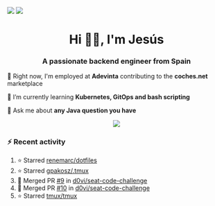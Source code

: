 [![](https://img.shields.io/badge/Jesús_Iglesias-0077B5?style=flat&logo=linkedin&logoColor=white)][linkedin]
[![](https://img.shields.io/badge/d0vi-330F63?style=flat&logo=gitlab&logoColor=white)][gitlab]

<h1 align="center">Hi 👋🏻️, I'm Jesús</h1>
<h3 align="center">A passionate backend engineer from Spain</h3>

🔭 Right now, I'm employed at **Adevinta** contributing to the **coches.net** marketplace

🌱 I’m currently learning **Kubernetes, GitOps and bash scripting**

💬 Ask me about **any Java question you have**

<p align="center">
  <a href="https://skillicons.dev">
    <img src="https://skillicons.dev/icons?i=java,kotlin,spring,postgres,git,kubernetes,docker,kafka,aws,elasticsearch,linux" />
  </a>
</p>

### ⚡ Recent activity

<!--RECENT_ACTIVITY:start-->
1. ⭐ Starred [renemarc/dotfiles](https://github.com/renemarc/dotfiles)<br>
2. ⭐ Starred [gpakosz/.tmux](https://github.com/gpakosz/.tmux)<br>
3. 🎉 Merged PR [#9](https://github.com/d0vi/seat-code-challenge/pull/9) in [d0vi/seat-code-challenge](https://github.com/d0vi/seat-code-challenge)<br>
4. 🎉 Merged PR [#10](https://github.com/d0vi/seat-code-challenge/pull/10) in [d0vi/seat-code-challenge](https://github.com/d0vi/seat-code-challenge)<br>
5. ⭐ Starred [tmux/tmux](https://github.com/tmux/tmux)<br>
<!--RECENT_ACTIVITY:end-->

[linkedin]: https://linkedin.com/in/jesusiglesiasiglesias
[gitlab]: https://gitlab.com/d0vi
